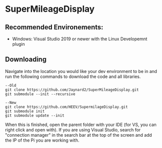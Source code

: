 # SuperMileageDisplay

## Recommended Environements:
- Windows: Visual Studio 2019 or newer with the Linux Developemnt plugin

## Downloading
Navigate into the location you would like your dev environment to be in and run the following commands to download the code and all libraries. 
```
--Old
git clone https://github.com/Jaynard2/SuperMileageDisplay.git
git submodule --init --recursive

--New 
git clone https://github.com/HEEV/SupermilageDisplay.git
git submodule init
git submodule update --init
```
 When this is finished, open the parent folder with your IDE (for VS, you can right click and open with). If you are using Visual Studio, search for "connection manager" in 
 the search bar at the top of the screen and add the IP of the Pi you are working with.
